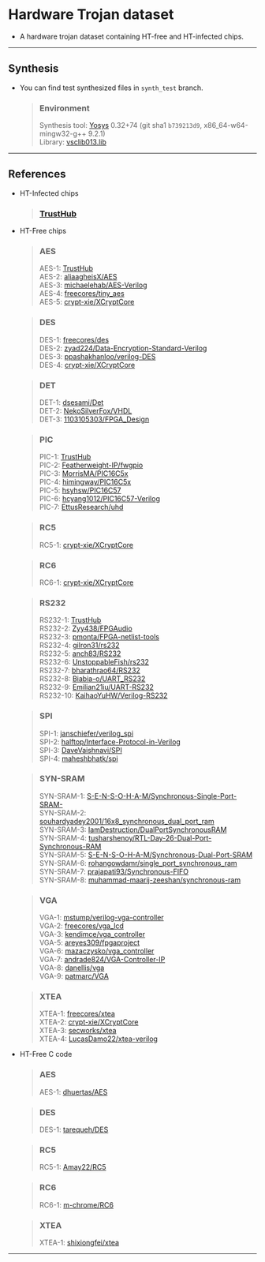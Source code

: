 # Hardware Trojan dataset

- A hardware trojan dataset containing HT-free and HT-infected chips.

---

## Synthesis

- You can find test synthesized files in `synth_test` branch.

  > ### Environment
  >
  > Synthesis tool: <a href='https://github.com/YosysHQ/yosys' target='_blank'>Yosys</a> 0.32+74 (git sha1 `b739213d9`, x86_64-w64-mingw32-g++ 9.2.1)<br/>
  > Library: <a href='http://www.vlsitechnology.org/synopsys/vsclib013.lib' target='_blank'>vsclib013.lib</a>

---

## References

- HT-Infected chips<br/>

  > ### <a href='https://trust-hub.org/' target='_blank'>TrustHub</a></br>

- HT-Free chips

  > ### AES
  >
  > AES-1: <a href='https://trust-hub.org/' target='_blank'>TrustHub</a></br>
  > AES-2: <a href='https://github.com/aliaagheisX/AES' target='_blank'>aliaagheisX/AES</a></br>
  > AES-3: <a href='https://github.com/michaelehab/AES-Verilog' target='_blank'>michaelehab/AES-Verilog</a></br>
  > AES-4: <a href='https://github.com/freecores/tiny_aes' target='_blank'>freecores/tiny_aes</a></br>
  > AES-5: <a href='https://github.com/crypt-xie/XCryptCore' target='_blank'>crypt-xie/XCryptCore</a></br>

  > ### DES
  >
  > DES-1: <a href='https://github.com/freecores/des' target='_blank'>freecores/des</a></br>
  > DES-2: <a href='https://github.com/zyad224/Data-Encryption-Standard-Verilog' target='_blank'>zyad224/Data-Encryption-Standard-Verilog</a> </br>
  > DES-3: <a href='https://github.com/ppashakhanloo/verilog-DES' target='_blank'>ppashakhanloo/verilog-DES</a></br>
  > DES-4: <a href='https://github.com/crypt-xie/XCryptCore' target='_blank'>crypt-xie/XCryptCore</a></br>

  > ### DET
  >
  > DET-1: <a href='https://github.com/dsesami/Det' target='_blank'>dsesami/Det</a></br>
  > DET-2: <a href='https://github.com/NekoSilverFox/VHDL/tree/77d5afe2824e09b70057a01aefecf511540d6b22' target='_blank'>NekoSilverFox/VHDL</a></br>
  > DET-3: <a href='https://github.com/1103105303/FPGA_Design/tree/ed8b7ae2bf77d12e462abfdf6aa4f7a2cad0a261' target='_blank'>1103105303/FPGA_Design</a></br>

  > ### PIC
  >
  > PIC-1: <a href='https://trust-hub.org/' target='_blank'>TrustHub</a></br>
  > PIC-2: <a href='https://github.com/Featherweight-IP/fwgpio' target='_blank'>Featherweight-IP/fwgpio</a></br>
  > PIC-3: <a href='https://github.com/MorrisMA/PIC16C5x' target='_blank'>MorrisMA/PIC16C5x</a></br>
  > PIC-4: <a href='https://github.com/himingway/PIC16C5x' target='_blank'>himingway/PIC16C5x</a></br>
  > PIC-5: <a href='https://github.com/hsyhsw/PIC16C57'>hsyhsw/PIC16C57</a></br>
  > PIC-6: <a href='https://github.com/hcyang1012/PIC16C57-Verilog'>hcyang1012/PIC16C57-Verilog</a></br>
  > PIC-7: <a href='https://github.com/EttusResearch/uhd' target='_blank'>EttusResearch/uhd</a></br>

  > ### RC5
  >
  > RC5-1: <a href='https://github.com/crypt-xie/XCryptCore' target='_blank'>crypt-xie/XCryptCore</a></br>

  > ### RC6
  >
  > RC6-1: <a href='https://github.com/crypt-xie/XCryptCore' target='_blank'>crypt-xie/XCryptCore</a></br>

  > ### RS232
  >
  > RS232-1: <a href='https://trust-hub.org/' target='_blank'>TrustHub</a></br>
  > RS232-2: <a href='https://github.com/Zyy438/FPGAudio' target='_blank'>Zyy438/FPGAudio</a></br>
  > RS232-3: <a href='https://github.com/pmonta/FPGA-netlist-tools' target='_blank'>pmonta/FPGA-netlist-tools</a></br>
  > RS232-4: <a href='https://github.com/gilron31/rs232'>gilron31/rs232</a></br>
  > RS232-5: <a href='https://github.com/anch83/RS232'>anch83/RS232</a></br>
  > RS232-6: <a href='https://github.com/UnstoppableFish/rs232'>UnstoppableFish/rs232</a></br>
  > RS232-7: <a href='https://github.com/bharathrao64/RS232'>bharathrao64/RS232</a></br>
  > RS232-8: <a href='https://github.com/Biabia-o/UART_RS232'>Biabia-o/UART_RS232</a></br>
  > RS232-9: <a href='https://github.com/Emilian21iu/UART-RS232'>Emilian21iu/UART-RS232</a></br>
  > RS232-10: <a href='https://github.com/KaihaoYuHW/Verilog-RS232'>KaihaoYuHW/Verilog-RS232</a></br>

  > ### SPI
  >
  > SPI-1: <a href='https://github.com/janschiefer/verilog_spi' target='_blank'>janschiefer/verilog_spi</a></br>
  > SPI-2: <a href='https://github.com/halftop/Interface-Protocol-in-Verilog' target='_blank'>halftop/Interface-Protocol-in-Verilog</a></br>
  > SPI-3: <a href='https://github.com/DaveVaishnavi/SPI' target='_blank'>DaveVaishnavi/SPI</a></br>
  > SPI-4: <a href='https://github.com/maheshbhatk/spi' target='_blank'>maheshbhatk/spi</a></br>

  > ### SYN-SRAM
  >
  > SYN-SRAM-1: <a href='https://github.com/S-E-N-S-O-H-A-M/Synchronous-Single-Port-SRAM-' target='_blank'>S-E-N-S-O-H-A-M/Synchronous-Single-Port-SRAM-</a></br>
  > SYN-SRAM-2: <a href='https://github.com/souhardyadey2001/16x8_synchronous_dual_port_ram' target='_blank'>souhardyadey2001/16x8_synchronous_dual_port_ram</a></br>
  > SYN-SRAM-3: <a href='https://github.com/IamDestruction/DualPortSynchronousRAM' target='_blank'>IamDestruction/DualPortSynchronousRAM</a></br>
  > SYN-SRAM-4: <a href='https://github.com/tusharshenoy/RTL-Day-26-Dual-Port-Synchronous-RAM' target='_blank'>tusharshenoy/RTL-Day-26-Dual-Port-Synchronous-RAM</a></br>
  > SYN-SRAM-5: <a href='https://github.com/S-E-N-S-O-H-A-M/Synchronous-Dual-Port-SRAM' target='_blank'>S-E-N-S-O-H-A-M/Synchronous-Dual-Port-SRAM</a></br>
  > SYN-SRAM-6: <a href='https://github.com/rohangowdamr/single_port_synchronous_ram' target='_blank'>rohangowdamr/single_port_synchronous_ram</a></br>
  > SYN-SRAM-7: <a href='https://github.com/prajapati93/Synchronous-FIFO' target='_blank'>prajapati93/Synchronous-FIFO</a></br>
  > SYN-SRAM-8: <a href='https://github.com/muhammad-maarij-zeeshan/synchronous-ram' target='_blank'>muhammad-maarij-zeeshan/synchronous-ram</a></br>

  > ### VGA
  >
  > VGA-1: <a href='https://github.com/mstump/verilog-vga-controller' target='_blank'>mstump/verilog-vga-controller</a></br>
  > VGA-2: <a href='https://github.com/freecores/vga_lcd' target='_blank'>freecores/vga_lcd</a></br>
  > VGA-3: <a href='https://github.com/kendimce/vga_controller' target='_blank'>kendimce/vga_controller</a></br>
  > VGA-5: <a href='https://github.com/areyes309/fpgaproject' target='_blank'>areyes309/fpgaproject</a></br>
  > VGA-6: <a href='https://github.com/mazaczysko/vga_controller' target='_blank'>mazaczysko/vga_controller</a></br>
  > VGA-7: <a href='https://github.com/andrade824/VGA-Controller-IP' target='_blank'>andrade824/VGA-Controller-IP</a></br>
  > VGA-8: <a href='https://github.com/danellis/vga' target='_blank'>danellis/vga</a></br>
  > VGA-9: <a href='https://github.com/patmarc/VGA' target='_blank'>patmarc/VGA</a></br>

  > ### XTEA
  >
  > XTEA-1: <a href='https://github.com/freecores/xtea' target='_blank'>freecores/xtea</a></br>
  > XTEA-2: <a href='https://github.com/crypt-xie/XCryptCore' target='_blank'>crypt-xie/XCryptCore</a></br>
  > XTEA-3: <a href='https://github.com/secworks/xtea' target='_blank'>secworks/xtea</a></br>
  > XTEA-4: <a href='https://github.com/LucasDamo22/xtea-verilog' target='_blank'>LucasDamo22/xtea-verilog</a></br>

- HT-Free C code

  > ### AES
  >
  > AES-1: <a href='https://github.com/dhuertas/AES' target='_blank'>dhuertas/AES</a></br>

  > ### DES
  >
  > DES-1: <a href='https://github.com/tarequeh/DES' target='_blank'>tarequeh/DES</a></br>

  > ### RC5
  >
  > RC5-1: <a href='https://github.com/Amay22/RC5' target='_blank'>Amay22/RC5</a></br>

  > ### RC6
  >
  > RC6-1: <a href='https://github.com/m-chrome/RC6' target='_blank'>m-chrome/RC6</a></br>

  > ### XTEA
  >
  > XTEA-1: <a href='https://github.com/shixiongfei/xtea' target='_blank'>shixiongfei/xtea</a></br>

---
